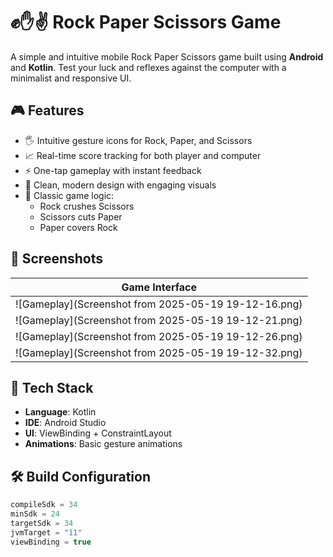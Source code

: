 # ✊✋✌️ Rock Paper Scissors Game

A simple and intuitive mobile Rock Paper Scissors game built using **Android** and **Kotlin**. Test your luck and reflexes against the computer with a minimalist and responsive UI.

## 🎮 Features

- 🖐️ Intuitive gesture icons for Rock, Paper, and Scissors
- 📈 Real-time score tracking for both player and computer
- ⚡ One-tap gameplay with instant feedback
- 🎨 Clean, modern design with engaging visuals
- 🧠 Classic game logic:
    - Rock crushes Scissors
    - Scissors cuts Paper
    - Paper covers Rock

## 📸 Screenshots

| Game Interface                                       |
|------------------------------------------------------|
| ![Gameplay](Screenshot from 2025-05-19 19-12-16.png) |
| ![Gameplay](Screenshot from 2025-05-19 19-12-21.png) |
| ![Gameplay](Screenshot from 2025-05-19 19-12-26.png) |
| ![Gameplay](Screenshot from 2025-05-19 19-12-32.png) |

## 🔧 Tech Stack

- **Language**: Kotlin
- **IDE**: Android Studio
- **UI**: ViewBinding + ConstraintLayout
- **Animations**: Basic gesture animations

## 🛠️ Build Configuration

```groovy
compileSdk = 34
minSdk = 24
targetSdk = 34
jvmTarget = "11"
viewBinding = true
